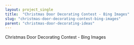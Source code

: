 ```yaml
---
layout: project_single
title:  "Christmas Door Decorating Contest - Bing Images"
slug: "christmas-door-decorating-contest-bing-images"
parent: "christmas-door-decorating-ideas"
---
```

Christmas Door Decorating Contest - Bing Images